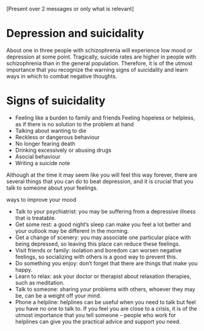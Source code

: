 [Present over 2 messages or only what is relevant]

# Depression and suicidality

About one in three people with schizophrenia will experience low mood
or depression at some point. Tragically, suicide rates are higher in
people with schizophrenia than in the general population. Therefore,
it is of the utmost importance that you recognize the warning signs of
suicidality and learn ways in which to combat negative thoughts.

# Signs of suicidality

- Feeling like a burden to family and friends Feeling hopeless or
  helpless, as if there is no solution to the problem at hand
- Talking about wanting to die
- Reckless or dangerous behaviour
- No longer fearing death
- Drinking excessively or abusing drugs
- Asocial behaviour
- Writing a suicide note

Although at the time it may seem like you will feel this way forever,
there are several things that you can do to beat depression, and it is
crucial that you talk to someone about your feelings.

ways to improve your mood

- Talk to your psychiatrist: you may be suffering from a depressive
  illness that is treatable.
- Get some rest: a good night’s sleep can make you feel a lot better
  and your outlook may be different in the morning.
- Get a change of scenery: you may associate one particular place with
  being depressed, so leaving this place can reduce these feelings.
- Visit friends or family: isolation and boredom can worsen negative
  feelings, so socializing with others is a good way to prevent this.
- Do something you enjoy: don’t forget that there are things that make
  you happy.
- Learn to relax: ask your doctor or therapist about relaxation
  therapies, such as meditation.
- Talk to someone: sharing your problems with others, whoever they may
  be, can be a weight off your mind.
- Phone a helpline: helplines can be useful when you need to talk but
  feel you have no one to talk to. If you feel you are close to a
  crisis, it is of the utmost importance that you tell someone –
  people who work for helplines can give you the practical advice and
  support you need.
